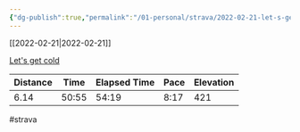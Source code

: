 ```yaml
---
{"dg-publish":true,"permalink":"/01-personal/strava/2022-02-21-let-s-get-cold/"}
---
```



[[2022-02-21\|2022-02-21]]

[Let's get cold](https://www.strava.com/activities/6719013338)

| Distance | Time  | Elapsed Time | Pace | Elevation |
| -------- | ----- | ------------ | ---- | --------- |
| 6.14     | 50:55 | 54:19        | 8:17 | 421       |




#strava
